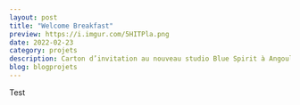 ```yaml
---
layout: post
title: "Welcome Breakfast"
preview: https://i.imgur.com/5HITPla.png
date: 2022-02-23
category: projets
description: Carton d’invitation au nouveau studio Blue Spirit à Angoulême
blog: blogprojets
---
```


Test
